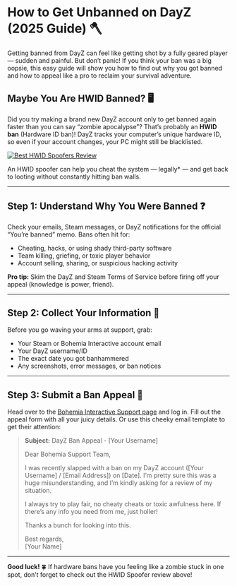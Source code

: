 # How to Get Unbanned on DayZ (2025 Guide) 🪓

Getting banned from DayZ can feel like getting shot by a fully geared player — sudden and painful. But don’t panic! If you think your ban was a big oopsie, this easy guide will show you how to find out why you got banned and how to appeal like a pro to reclaim your survival adventure.

## Maybe You Are HWID Banned? 🖥️

Did you try making a brand new DayZ account only to get banned again faster than you can say “zombie apocalypse”? That’s probably an **HWID ban** (Hardware ID ban)! DayZ tracks your computer’s unique hardware ID, so even if your account changes, your PC might still be blacklisted.

[![Best HWID Spoofers Review](https://img.shields.io/badge/Best%20HWID%20Spoofers-Read%20Review-brightgreen?style=for-the-badge&logo=origin)](https://hwid-spoofer.mystrikingly.com/)

An HWID spoofer can help you cheat the system — legally* — and get back to looting without constantly hitting ban walls.

---

## Step 1: Understand Why You Were Banned ❓

Check your emails, Steam messages, or DayZ notifications for the official “You’re banned” memo. Bans often hit for:
- Cheating, hacks, or using shady third-party software  
- Team killing, griefing, or toxic player behavior  
- Account selling, sharing, or suspicious hacking activity  

**Pro tip:** Skim the DayZ and Steam Terms of Service before firing off your appeal (knowledge is power, friend).

---

## Step 2: Collect Your Information 📝

Before you go waving your arms at support, grab:
- Your Steam or Bohemia Interactive account email  
- Your DayZ username/ID  
- The exact date you got banhammered  
- Any screenshots, error messages, or ban notices  

---

## Step 3: Submit a Ban Appeal 📧

Head over to the [Bohemia Interactive Support page](https://help.bistudio.com/hc/en-us/articles/360015117400-Banned-Accounts) and log in. Fill out the appeal form with all your juicy details. Or use this cheeky email template to get their attention:

> **Subject:** DayZ Ban Appeal - [Your Username]  
>  
> Dear Bohemia Support Team,  
>  
> I was recently slapped with a ban on my DayZ account ([Your Username] / [Email Address]) on [Date]. I’m pretty sure this was a huge misunderstanding, and I’m kindly asking for a review of my situation.  
>  
> I always try to play fair, no cheaty cheats or toxic awfulness here. If there’s any info you need from me, just holler!  
>  
> Thanks a bunch for looking into this.  
>  
> Best regards,  
> [Your Name]

---

**Good luck!** 🍀 If hardware bans have you feeling like a zombie stuck in one spot, don’t forget to check out the HWID Spoofer review above!